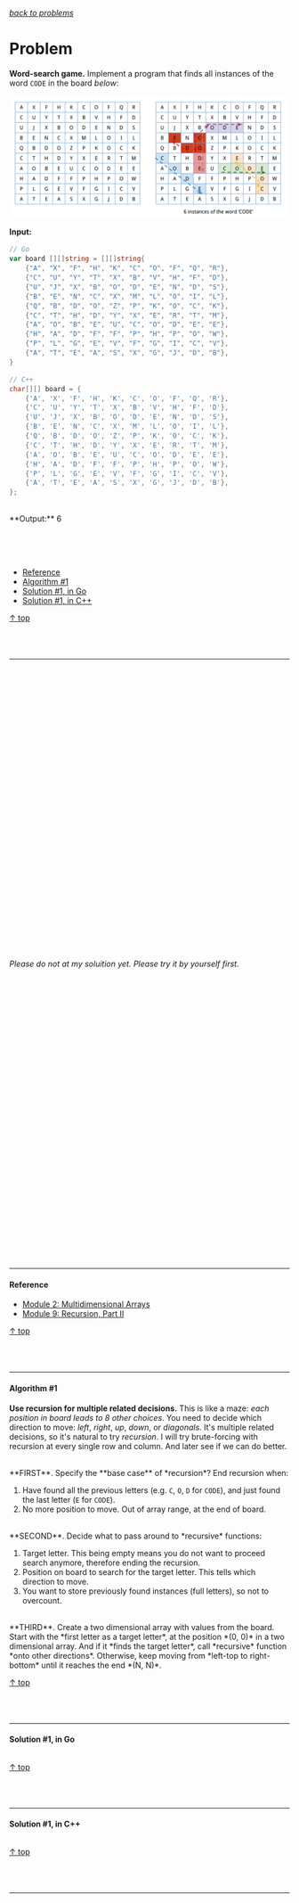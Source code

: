[*back to problems*](https://github.com/gyuho/learn/tree/master/doc/problems)
<br>

# Problem

**Word-search game.** Implement a program that finds all instances of the word
`CODE` in the board *below*:

![word_search](img/word_search.png)

**Input:**

```go
// Go
var board [][]string = [][]string{
	{"A", "X", "F", "H", "K", "C", "O", "F", "Q", "R"},
	{"C", "U", "Y", "T", "X", "B", "V", "H", "F", "D"},
	{"U", "J", "X", "B", "O", "D", "E", "N", "D", "S"},
	{"B", "E", "N", "C", "X", "M", "L", "O", "I", "L"},
	{"Q", "B", "D", "O", "Z", "P", "K", "O", "C", "K"},
	{"C", "T", "H", "D", "Y", "X", "E", "R", "T", "M"},
	{"A", "O", "B", "E", "U", "C", "O", "D", "E", "E"},
	{"H", "A", "D", "F", "F", "P", "H", "P", "O", "W"},
	{"P", "L", "G", "E", "V", "F", "G", "I", "C", "V"},
	{"A", "T", "E", "A", "S", "X", "G", "J", "D", "B"},
}

```

```cpp
// C++
char[][] board = {
	{'A', 'X', 'F', 'H', 'K', 'C', 'O', 'F', 'Q', 'R'},
	{'C', 'U', 'Y', 'T', 'X', 'B', 'V', 'H', 'F', 'D'},
	{'U', 'J', 'X', 'B', 'O', 'D', 'E', 'N', 'D', 'S'},
	{'B', 'E', 'N', 'C', 'X', 'M', 'L', 'O', 'I', 'L'},
	{'Q', 'B', 'D', 'O', 'Z', 'P', 'K', 'O', 'C', 'K'},
	{'C', 'T', 'H', 'D', 'Y', 'X', 'E', 'R', 'T', 'M'},
	{'A', 'O', 'B', 'E', 'U', 'C', 'O', 'D', 'E', 'E'},
	{'H', 'A', 'D', 'F', 'F', 'P', 'H', 'P', 'O', 'W'},
	{'P', 'L', 'G', 'E', 'V', 'F', 'G', 'I', 'C', 'V'},
	{'A', 'T', 'E', 'A', 'S', 'X', 'G', 'J', 'D', 'B'},
};

```

<br>
**Output:** 6 

<br><br><br>
- [Reference](#reference)
- [Algorithm #1](#algorithm-1)
- [Solution #1, in Go](#solution-1-in-go)
- [Solution #1, in C++](#solution-1-in-c)

[↑ top](#problem)
<br><br><br><br>
<hr>



<br><br><br><br><br><br><br><br><br><br>
<br><br><br><br><br><br><br><br><br><br>
<br><br><br><br><br><br><br><br><br><br>

*Please do not at my soluition yet. Please try it by yourself first.*

<br><br><br><br><br><br><br><br><br><br>
<br><br><br><br><br><br><br><br><br><br>
<br><br><br><br><br><br><br><br><br><br>
<hr>



#### Reference

- [Module 2: Multidimensional Arrays](http://www.seas.gwu.edu/~drum/cs1112/lectures/module2/suppl/index.html)
- [Module 9: Recursion, Part II](http://www.seas.gwu.edu/~drum/cs1112/lectures/module9/module9.html)

[↑ top](#problem)
<br><br><br><br>
<hr>






#### Algorithm #1

**Use recursion for multiple related decisions.** This is like a maze:
*each position in board leads to 8 other choices*. You need to decide which
direction to move: *left*, *right*, *up*, *down*, or *diagonals*. It's
multiple related decisions, so it's natural to try *recursion*. I will try
brute-forcing with recursion at every single row and column. And later
see if we can do better.

<br>
**FIRST**. Specify the **base case** of *recursion*? End recursion when:

1. Have found all the previous letters (e.g. `C`, `O`, `D` for `CODE`), and 
   just found the last letter (`E` for `CODE`).
2. No more position to move. Out of array range, at the end of board.

<br>
**SECOND**. Decide what to pass around to *recursive* functions:

1. Target letter. This being empty means you do not want to
   proceed search anymore, therefore ending the recursion.
2. Position on board to search for the target letter.
   This tells which direction to move.
3. You want to store previously found instances (full letters),
   so not to overcount.

<br>
**THIRD**. Create a two dimensional array with values from the board.
Start with the *first letter as a target letter*, at the position
*(0, 0)* in a two dimensional array. And if it *finds the target letter*,
call *recursive* function *onto other directions*. Otherwise, keep moving from
*left-top to right-bottom* until it reaches the end *(N, N)*.

[↑ top](#problem)
<br><br><br><br>
<hr>




#### Solution #1, in Go

```go

```

[↑ top](#problem)
<br><br><br><br>
<hr>




#### Solution #1, in C++

```cpp

```

[↑ top](#problem)
<br><br><br><br>
<hr>

